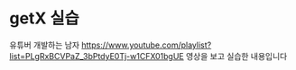 # getX 실습

유튜버 개발하는 남자 https://www.youtube.com/playlist?list=PLgRxBCVPaZ_3bPtdyE0Tj-w1CFX01bgUE 영상을 보고 실습한 내용입니다

